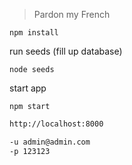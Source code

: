 > Pardon my French

```
npm install

```
run seeds (fill up database)
```
node seeds
```
start app
```
npm start
```
```sh
http://localhost:8000

-u admin@admin.com
-p 123123

```
